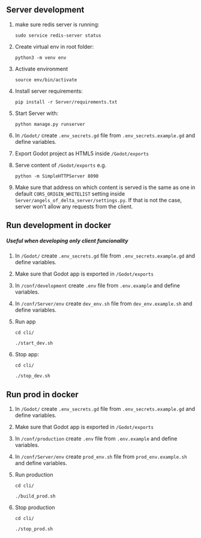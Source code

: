 ## Server development

1. make sure redis server is running:

    `sudo service redis-server status`

2. Create virtual env in root folder:

    `python3 -m venv env`

3. Activate environment

    `source env/bin/activate`

4. Install server requirements:

    `pip install -r Server/requirements.txt`

5. Start Server with: 

    `python manage.py runserver`

6. In `/Godot/` create `.env_secrets.gd` file from `.env_secrets.example.gd` and define variables.

7. Export Godot project as HTML5 inside `/Godot/exports`

8. Serve content of `/Godot/exports` e.g.

    `python -m SimpleHTTPServer 8090`

9. Make sure that address on which content is served is the same as one in default `CORS_ORIGIN_WHITELIST` setting inside
`Server/angels_of_delta_server/settings.py`. 
If that is not the case, server won't allow any requests from the client.

## Run development in docker 

##### Useful when developing only client funcionality

1. In `/Godot/` create `.env_secrets.gd` file from `.env_secrets.example.gd` and define variables.
 
2. Make sure that Godot app is exported in `/Godot/exports`

3. In `/conf/development` create `.env` file from `.env.example` and define variables.

4. In `/conf/Server/env` create `dev_env.sh` file from `dev_env.example.sh` and define variables.

5. Run app

    `cd cli/`
    
    `./start_dev.sh`

6. Stop app:

    `cd cli/`
    
    `./stop_dev.sh`

## Run prod in docker

1. In `/Godot/` create `.env_secrets.gd` file from `.env_secrets.example.gd` and define variables.
 
2. Make sure that Godot app is exported in `/Godot/exports`

3. In `/conf/production` create `.env` file from `.env.example` and define variables.

4. In `/conf/Server/env` create `prod_env.sh` file from `prod_env.example.sh` and define variables.

5. Run production

    `cd cli/`
    
    `./build_prod.sh`

6. Stop production

    `cd cli/`
    
    `./stop_prod.sh`




